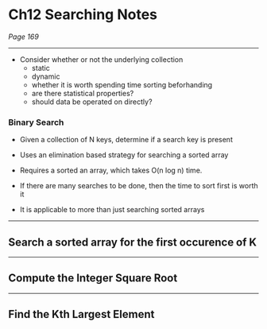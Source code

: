 # Ch12 Searching Notes # 
_Page 169_

---

*   Consider whether or not the underlying collection
    *   static
    *   dynamic
    *   whether it is worth spending time sorting beforhanding
    *   are there statistical properties?
    *   should data be operated on directly?


### Binary Search ###

*   Given a collection of N keys, determine if a search key is present

*   Uses an elimination based strategy for searching a sorted array
*   Requires a sorted an array, which takes O(n log n) time. 
*   If there are many searches to be done, then the time to sort first is worth it
*   It is applicable to more than just searching sorted arrays

---

## Search a sorted array for the first occurence of K ##


---

## Compute the Integer Square Root ##


---

## Find the Kth Largest Element ##
 


